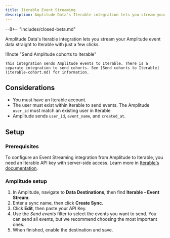 ```yaml
---
title: Iterable Event Streaming
description: Amplitude Data's Iterable integration lets you stream your Amplitude event data straight to Iterable with just a few clicks.
---
```


--8<-- "includes/closed-beta.md"

Amplitude Data's Iterable integration lets you stream your Amplitude event data straight to Iterable with just a few clicks.

!!!note "Send Amplitude cohorts to Iterable"

    This integration sends Amplitude events to Iterable. There is a separate integration to send cohorts. See [Send cohorts to Iterable](iterable-cohort.md) for information.

## Considerations

- You must have an Iterable account.
- The user must exist within Iterable to send events. The Amplitude `user_id` must match an existing user in Iterable
- Amplitude sends `user_id`, `event_name`, and `created_at`.

## Setup

### Prerequisites

To configure an Event Streaming integration from Amplitude to Iterable, you need an Iterable API key with server-side access. Learn more in [Iterable's documentation](https://support.iterable.com/hc/en-us/articles/360043464871-API-Keys-#creating-api-keys).

### Amplitude setup 

1. In Amplitude, navigate to **Data Destinations**, then find **Iterable - Event Stream**.
2. Enter a sync name, then click **Create Sync**.
3. Click **Edit**, then paste your API Key.
4. Use the _Send events_ filter to select the events you want to send. You can send all events, but we recommend choosing the most important ones. 
5. When finished, enable the destination and save.
